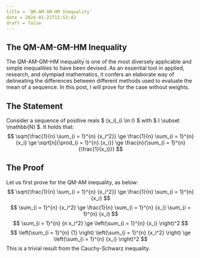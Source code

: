 ```yaml
---
title = 'QM-AM-GM-HM Inequality'
date = 2024-01-22T15:53:42
draft = false
---
```


## The QM-AM-GM-HM Inequality
The QM-AM-GM-HM inequality is one of the most diversely applicable and simple inequalities to have been devised. As an essential tool in applied, research, and olympiad mathematics, it confers an elaborate way of delineating the differences between different methods used to evaluate the mean of a sequence. In this post, I will prove for the case without weights.

## The Statement
Consider a sequence of positive reals $ (x_i)_{i \in I} $ with $ I \subset \mathbb{N} $. It holds that:
$$ \sqrt{\frac{1}{n} \sum_{i = 1}^{n} {x_i^2}} \ge \frac{1}{n} \sum_{i = 1}^{n} {x_i} \ge \sqrt[n]{\prod_{i = 1}^{n} {x_i}} \ge \frac{n}{\sum_{i = 1}^{n} {\frac{1}{x_i}}} $$

## The Proof
Let us first prove for the QM-AM inequality, as below:
$$ \sqrt{\frac{1}{n} \sum_{i = 1}^{n} {x_i^2}} \ge \frac{1}{n} \sum_{i = 1}^{n} {x_i} $$
$$ \sum_{i = 1}^{n} {x_i^2} \ge \frac{1}{n} \sum_{i = 1}^{n} {x_i} \sum_{i = 1}^{n} {x_i} $$
$$ \sum_{i = 1}^{n} {n x_i^2} \ge \left(\sum_{i = 1}^{n} {x_i} \right)^2 $$
$$ \left(\sum_{i = 1}^{n} {1} \right) \left(\sum_{i = 1}^{n} {x_i^2} \right) \ge \left(\sum_{i = 1}^{n} {x_i} \right)^2 $$
This is a trivial result from the Cauchy-Schwarz inequality.
